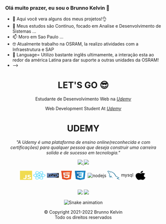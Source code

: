 ### Olá muito prazer, eu sou o Brunno Kelvin 👋

- 🔭 Aqui você vera alguns dos meus projetos!👌
- 🌱  Meus estudos são Contínuo, focado em Analise e Desenvolvimento de Sistemas ...
- 📫  Moro em Sao Paulo  ...
- 🤓 Atualmente trabalho na OSRAM, la realizo atividades com a Infraestrutura e SAP
- 👅 Language= Utilizo bastante inglês ultimamente, a interação esta ao redor da américa Latina
para dar suporte a outras unidades da OSRAM!
- -->

<div>
  <h1 align="center">LET'S GO 😎</h1>
  <p align="center">Estudante de Desenvolvimento Web na <a href="https://www.udemy.com/"><i>Udemy</i></a>
  <p align="center">Web Development Student At <a href="https://www.udemy.com/"><i>Udemy</i></a>
  </a><br>
  
  <!--<p align="center">😉️</h2>-->
</div>


<h1 align="center"> 
  UDEMY
</h1>

<p align="center"><i>"A Udemy é uma plataforma de ensino online(reconhecida e com certificações) para qualquer pessoa que deseja construir uma carreira solida e de sucesso em tecnologia."</i></p>

<div align="center">
  <a href="https://github.com/BrunnoKelvin">
    <img height="150em" src="https://github-readme-stats.vercel.app/api?username=BrunnoKelvin&count_private=true&include_all_commits=true&show_icons=true&theme=dracula&hide_border=false&show_owner=true"/>
    <img height="150em" src="https://github-readme-stats.vercel.app/api/top-langs/?username=duribeiro&theme=dark&hide_border=false&&layout=compact"/>
  </a>
</div>

<div align="center" valign="top"><br>
  <img align="center" alt="Js" height="30" width="40" src="https://raw.githubusercontent.com/devicons/devicon/master/icons/javascript/javascript-plain.svg">
  <img align="center" alt="React" height="30" width="40" src="https://raw.githubusercontent.com/devicons/devicon/master/icons/react/react-original.svg">
  <img align="center" alt="PHP" height="30" width="40" src="https://raw.githubusercontent.com/devicons/devicon/master/icons/php/php-original.svg">
  <img align="center" alt="HTML" height="30" width="40" src="https://raw.githubusercontent.com/devicons/devicon/master/icons/html5/html5-original.svg">
  <img align="center" alt="CSS" height="30" width="40" src="https://raw.githubusercontent.com/devicons/devicon/master/icons/css3/css3-original.svg">
  <img align="center" alt="nodejs" height="30" width="40" src="https://cdn.worldvectorlogo.com/logos/nodejs-icon.svg">
  <img align="center" alt="MYSQL" height="30" width="40" src="https://raw.githubusercontent.com/devicons/devicon/master/icons/mysql/mysql-original.svg">
  mysql
<!--   <img align="center" alt="github" height="30" width="40" src="https://raw.githubusercontent.com/devicons/devicon/master/icons/github/github-original.svg"> -->
  <img align="center" alt="APPLE" height="30" width="40" src="https://raw.githubusercontent.com/devicons/devicon/master/icons/apple/apple-original.svg">
</div><br>

<div align="center"> 
 
 
  <a href="https://www.linkedin.com/in/brunno-pereira-developer/" target="_blank"><img src="https://img.shields.io/badge/-LinkedIn-%230077B5?style=for-the-badge&logo=linkedin&logoColor=white" target="_blank"></a> 
  <a href="mailto:pereirabkwork@gmail.com"><img src="https://img.shields.io/badge/-Gmail-%23333?style=for-the-badge&logo=gmail&logoColor=white" target="_blank"></a>
</div>

<div align="center">
  
  ![Snake animation](https://github.com/danielbped/danielbped/blob/output/github-contribution-grid-snake.svg)
  
</div>

<div align="center">
  <span>
					&copy; Copyright 2021-2022 Brunno Kelvin
				</span>
  <!--<p>Créditos: <a href="https://github.com/anuraghazra/github-readme-stats">Anurag Hazra</a> e <a href="https://github.com/rafaballerini">Rafaella Ballerini</a></p>-->
</div>
<div align="center">
  <footer>
    Todo os direitos reservados
  </footer>
</dv>













